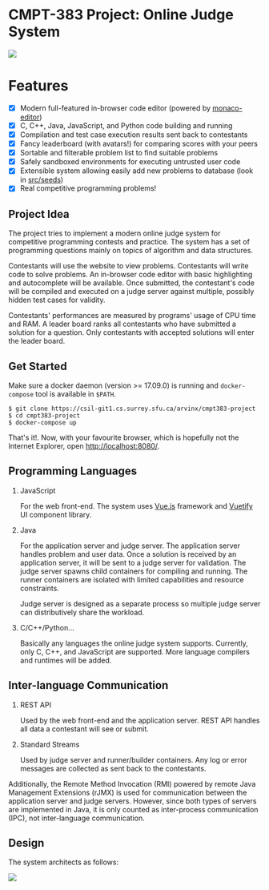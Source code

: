 # CMPT-383 Project: Online Judge System

![](https://i.imgur.com/RSEcWFA.png)

# Features

- [x] Modern full-featured in-browser code editor (powered by [monaco-editor](https://github.com/microsoft/monaco-editor))
- [x] C, C++, Java, JavaScript, and Python code building and running
- [x] Compilation and test case execution results sent back to contestants
- [x] Fancy leaderboard (with avatars!) for comparing scores with your peers
- [x] Sortable and filterable problem list to find suitable problems
- [x] Safely sandboxed environments for executing untrusted user code
- [x] Extensible system allowing easily add new problems to database (look in [src/seeds](src/seeds))
- [x] Real competitive programming problems!

## Project Idea

The project tries to implement a modern online judge system for competitive programming contests and 
practice. The system has a set of programming questions mainly on topics of algorithm and data 
structures. 

Contestants will use the website to view problems. Contestants will write code to solve problems. An 
in-browser code editor with basic highlighting and autocomplete will be available. Once submitted, 
the contestant's code will be compiled and executed on a judge server against multiple, possibly 
hidden test cases for validity.

Contestants' performances are measured by programs' usage of CPU time and RAM. A leader board ranks
all contestants who have submitted a solution for a question. Only contestants with accepted 
solutions will enter the leader board.

## Get Started

Make sure a docker daemon (version >= 17.09.0) is running and `docker-compose` tool is available in
`$PATH`.

```
$ git clone https://csil-git1.cs.surrey.sfu.ca/arvinx/cmpt383-project
$ cd cmpt383-project
$ docker-compose up
```

That's it!. Now, with your favourite browser, which is hopefully not the Internet Explorer, open
[http://localhost:8080/](http://localhost:8080/).

## Programming Languages
1. JavaScript

    For the web front-end. The system uses [Vue.js](https://cn.vuejs.org/index.html) framework and 
    [Vuetify](https://vuetifyjs.com/en/) UI component library.

2. Java

    For the application server and judge server. The application server handles problem and user 
    data. Once a solution is received by an application server, it will be sent to a judge server 
    for validation. The judge server spawns child containers for compiling and running. The runner
    containers are isolated with limited capabilities and resource constraints.

    Judge server is designed as a separate process so multiple judge server can distributively share 
    the workload.

3. C/C++/Python...

    Basically any languages the online judge system supports. Currently, only C, C++, and JavaScript 
    are supported. More language compilers and runtimes will be added.

## Inter-language Communication

1. REST API

    Used by the web front-end and the application server. REST API handles all data a contestant 
    will see or submit.

2. Standard Streams

    Used by judge server and runner/builder containers. Any log or error messages are collected as 
    sent back to the contestants.


Additionally, the Remote Method Invocation (RMI) powered by remote Java Management Extensions (rJMX) 
is used for communication between the application server and judge servers. However, since both 
types of servers are implemented in Java, it is only counted as inter-process communication (IPC),
not inter-language communication.

## Design

The system architects as follows:

![](https://i.imgur.com/UByQTtz.jpg)